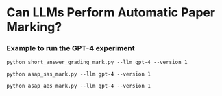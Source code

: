 # Can LLMs Perform Automatic Paper Marking?


### Example to run the GPT-4 experiment

```
python short_answer_grading_mark.py --llm gpt-4 --version 1
```

```
python asap_sas_mark.py --llm gpt-4 --version 1
```

```
python asap_aes_mark.py --llm gpt-4 --version 1
```
